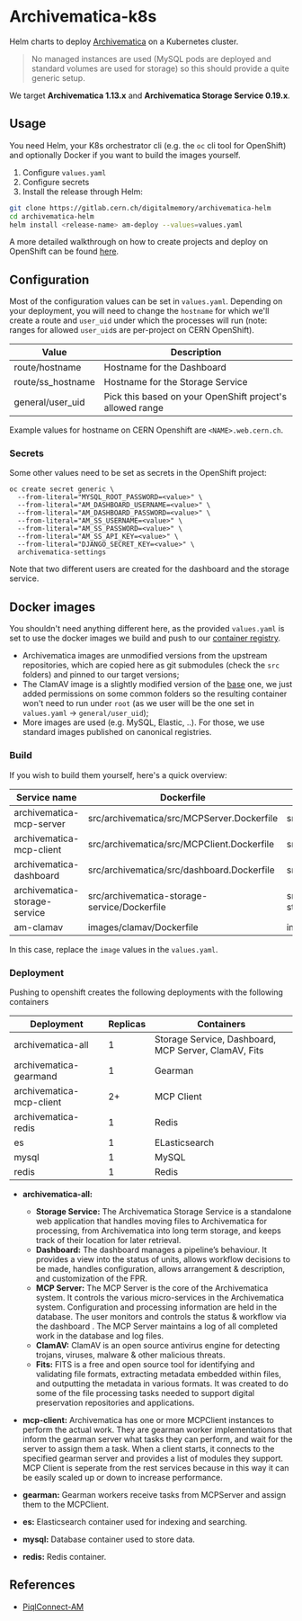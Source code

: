 # Archivematica-k8s

Helm charts to deploy [Archivematica](https://www.archivematica.org/) on a Kubernetes cluster.

> No managed instances are used (MySQL pods are deployed and standard volumes are used for storage) so this should provide a quite generic setup.

We target **Archivematica 1.13.x** and **Archivematica Storage Service 0.19.x**.

## Usage

You need Helm, your K8s orchestrator cli (e.g. the `oc` cli tool for OpenShift) and optionally Docker if you want to build the images yourself.

1. Configure `values.yaml`
2. Configure secrets
3. Install the release through Helm:

```bash
git clone https://gitlab.cern.ch/digitalmemory/archivematica-helm
cd archivematica-helm
helm install <release-name> am-deploy --values=values.yaml
```

A more detailed walkthrough on how to create projects and deploy on OpenShift can be found [here](https://gitlab.cern.ch/digitalmemory/openshift-deploy).

## Configuration

Most of the configuration values can be set in `values.yaml`. Depending on your deployment, you will need to change the `hostname` for which we'll create a route and `user_uid` under which the processes will run (note: ranges for allowed `user_uid`s are per-project on CERN OpenShift).

| Value             | Description                                               |
| ----------------- | --------------------------------------------------------- |
| route/hostname    | Hostname for the Dashboard                                |
| route/ss_hostname | Hostname for the Storage Service                          |
| general/user_uid  | Pick this based on your OpenShift project's allowed range |

Example values for hostname on CERN Openshift are `<NAME>.web.cern.ch`.


### Secrets

Some other values need to be set as secrets in the OpenShift project:

```
oc create secret generic \
  --from-literal="MYSQL_ROOT_PASSWORD=<value>" \
  --from-literal="AM_DASHBOARD_USERNAME=<value>" \
  --from-literal="AM_DASHBOARD_PASSWORD=<value>" \
  --from-literal="AM_SS_USERNAME=<value>" \
  --from-literal="AM_SS_PASSWORD=<value>" \
  --from-literal="AM_SS_API_KEY=<value>" \
  --from-literal="DJANGO_SECRET_KEY=<value>" \
  archivematica-settings
```

Note that two different users are created for the dashboard and the storage service.

## Docker images

You shouldn't need anything different here, as the provided `values.yaml` is set to use the docker images we build and push to our [container registry](https://gitlab.cern.ch/digitalmemory/archivematica-helm/container_registry).

- Archivematica images are unmodified versions from the upstream repositories, which are copied here as git submodules (check the `src` folders) and pinned to our target versions;
- The ClamAV image is a slightly modified version of the [base](https://github.com/Mailu/Mailu/tree/master/optional/clamav) one, we just added permissions on some common folders so the resulting container won't need to run under `root` (as we user will be the one set in `values.yaml` -> `general/user_uid`);
- More images are used (e.g. MySQL, Elastic, ..). For those, we use standard images published on canonical registries.

### Build

If you wish to build them yourself, here's a quick overview:

| Service name                  | Dockerfile                                   | Context                            |
| ----------------------------- | -------------------------------------------- | ---------------------------------- |
| archivematica-mcp-server      | src/archivematica/src/MCPServer.Dockerfile   | src/archivematica/src/             |
| archivematica-mcp-client      | src/archivematica/src/MCPClient.Dockerfile   | src/archivematica/src/             |
| archivematica-dashboard       | src/archivematica/src/dashboard.Dockerfile   | src/archivematica/src/             |
| archivematica-storage-service | src/archivematica-storage-service/Dockerfile | src/archivematica-storage-service/ |
| am-clamav                     | images/clamav/Dockerfile                     | images/clamav                      |

In this case, replace the `image` values in the `values.yaml`.

### Deployment

Pushing to openshift creates the following deployments with the following containers

| Deployment               | Replicas | Containers                                           |
|--------------------------|----------|------------------------------------------------------|
| archivematica-all        | 1        | Storage Service, Dashboard, MCP Server, ClamAV, Fits |
| archivematica-gearmand   | 1        | Gearman                                              |
| archivematica-mcp-client | 2+       | MCP Client                                           |
| archivematica-redis      | 1        | Redis                                                |
| es                       | 1        | ELasticsearch                                        |
| mysql                    | 1        | MySQL                                                |
| redis                    | 1        | Redis                                                |

* **archivematica-all:**
    * **Storage Service:** The Archivematica Storage Service is a standalone web application that handles moving files to Archivematica for processing, from Archivematica into long term storage, and keeps track of their location for later retrieval.
    * **Dashboard:** The dashboard manages a pipeline’s behaviour. It provides a view into the status of units, allows workflow decisions to be made, handles configuration, allows arrangement & description, and customization of the FPR. 
    * **MCP Server:** The MCP Server is the core of the Archivematica system. It controls the various micro-services in the Archivematica system. Configuration and processing information are held in the database. The user monitors and controls the status & workflow via the dashboard . The MCP Server maintains a log of all completed work in the database and log files. 
    * **ClamAV:** ClamAV is an open source antivirus engine for detecting trojans, viruses, malware & other malicious threats. 
    * **Fits:** FITS is a free and open source tool for identifying and validating file formats, extracting metadata embedded within files, and outputting the metadata in various formats. It was created to do some of the file processing tasks needed to support digital preservation repositories and applications.  

* **mcp-client:** Archivematica has one or more MCPClient instances to perform the actual work. They are gearman worker implementations that inform the gearman server what tasks they can perform, and wait for the server to assign them a task. When a client starts, it connects to the specified gearman server and provides a list of modules they support. MCP Client is seperate from the rest services because in this way it can be easily scaled up or down to increase performance. 

* **gearman:** Gearman workers receive tasks from MCPServer and assign them to the MCPClient.

* **es:** Elasticsearch container used for indexing and searching.

* **mysql:** Database container used to store data.

* **redis:** Redis container.



## References

- [PiqlConnect-AM](https://github.com/piql/PiqlConnect-AM)
